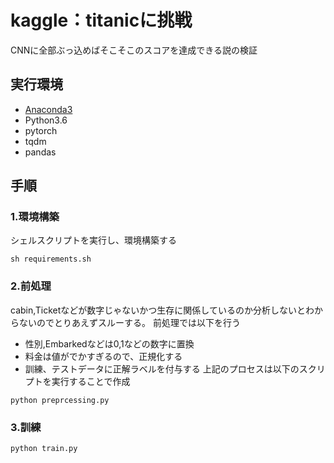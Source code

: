 # kaggle：titanicに挑戦
CNNに全部ぶっ込めばそこそこのスコアを達成できる説の検証

## 実行環境
- [Anaconda3](https://www.anaconda.com/distribution/)
- Python3.6
- pytorch
- tqdm
- pandas

## 手順
### 1.環境構築
シェルスクリプトを実行し、環境構築する

`sh requirements.sh`

### 2.前処理
cabin,Ticketなどが数字じゃないかつ生存に関係しているのか分析しないとわからないのでとりあえずスルーする。
前処理では以下を行う
- 性別,Embarkedなどは0,1などの数字に置換
- 料金は値がでかすぎるので、正規化する 
- 訓練、テストデータに正解ラベルを付与する
上記のプロセスは以下のスクリプトを実行することで作成

`python preprcessing.py`

### 3.訓練
`python train.py`